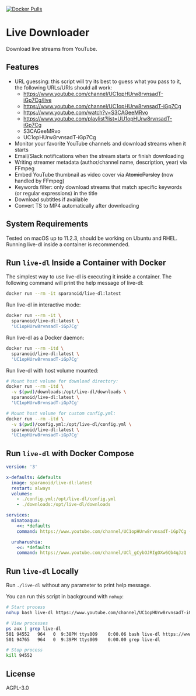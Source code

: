 [![Docker Pulls](https://img.shields.io/docker/pulls/sparanoid/live-dl.svg)](https://hub.docker.com/r/sparanoid/live-dl)

# Live Downloader

Download live streams from YouTube.

## Features

- URL guessing: this script will try its best to guess what you pass to it, the following URLs/URIs should all work:
  - https://www.youtube.com/channel/UC1opHUrw8rvnsadT-iGp7Cg/live
  - https://www.youtube.com/channel/UC1opHUrw8rvnsadT-iGp7Cg
  - https://www.youtube.com/watch?v=S3CAGeeMRvo
  - https://www.youtube.com/playlist?list=UU1opHUrw8rvnsadT-iGp7Cg
  - S3CAGeeMRvo
  - UC1opHUrw8rvnsadT-iGp7Cg
- Monitor your favorite YouTube channels and download streams when it starts
- Email/Slack notifications when the stream starts or finish downloading
- Writing streamer metadata (author/channel name, description, year) via FFmpeg
- Embed YouTube thumbnail as video cover via ~~AtomicParsley~~ (now handled by FFmpeg)
- Keywords filter: only download streams that match specific keywords (or regular expressions) in the title
- Download subtitles if available
- Convert TS to MP4 automatically after downloading

## System Requirements

Tested on macOS up to 11.2.3, should be working on Ubuntu and RHEL. Running live-dl inside a container is recommended.

## Run `live-dl` Inside a Container with Docker

The simplest way to use live-dl is executing it inside a container. The following command will print the help message of live-dl:

```bash
docker run --rm -it sparanoid/live-dl:latest
```

Run live-dl in interactive mode:

```bash
docker run --rm -it \
  sparanoid/live-dl:latest \
  'UC1opHUrw8rvnsadT-iGp7Cg'
```

Run live-dl as a Docker daemon:

```bash
docker run --rm -itd \
  sparanoid/live-dl:latest \
  'UC1opHUrw8rvnsadT-iGp7Cg'
```

Run live-dl with host volume mounted:

```bash
# Mount host volume for download directory:
docker run --rm -itd \
  -v $(pwd)/downloads:/opt/live-dl/downloads \
  sparanoid/live-dl:latest \
  'UC1opHUrw8rvnsadT-iGp7Cg'

# Mount host volume for custom config.yml:
docker run --rm -itd \
  -v $(pwd)/config.yml:/opt/live-dl/config.yml \
  sparanoid/live-dl:latest \
  'UC1opHUrw8rvnsadT-iGp7Cg'
```

## Run `live-dl` with Docker Compose

```yaml
version: '3'

x-defaults: &defaults
  image: sparanoid/live-dl:latest
  restart: always
  volumes:
    - ./config.yml:/opt/live-dl/config.yml
    - ./downloads:/opt/live-dl/downloads

services:
  minatoaqua:
    <<: *defaults
    command: https://www.youtube.com/channel/UC1opHUrw8rvnsadT-iGp7Cg --debug

  uruharushia:
    <<: *defaults
    command: https://www.youtube.com/channel/UCl_gCybOJRIgOXw6Qb4qJzQ --debug
```

## Run `live-dl` Locally

Run `./live-dl` without any parameter to print help message.

You can run this script in background with `nohup`:

```bash
# Start process
nohup bash live-dl https://www.youtube.com/channel/UC1opHUrw8rvnsadT-iGp7Cg &>/tmp/live-dl-minatoaqua.log &

# View processes
ps aux | grep live-dl
501 94552   964   0  9:38PM ttys009    0:00.06 bash live-dl https://www.youtube.com/channel/UC1opHUrw8rvnsadT-iGp7Cg
501 94765   964   0  9:39PM ttys009    0:00.00 grep live-dl

# Stop process
kill 94552
```

## License

AGPL-3.0
